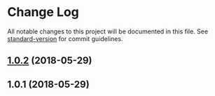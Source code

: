 # Change Log

All notable changes to this project will be documented in this file. See [standard-version](https://github.com/conventional-changelog/standard-version) for commit guidelines.

<a name="1.0.2"></a>
## [1.0.2](https://github.com/vvo/tokenify/compare/v1.0.1...v1.0.2) (2018-05-29)



<a name="1.0.1"></a>
## 1.0.1 (2018-05-29)
